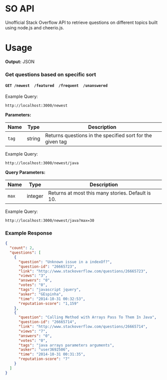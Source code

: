 SO API
====

Unofficial Stack Overflow API to retrieve questions on different topics built using node.js and cheerio.js.


Usage
====

**Output:** JSON

### Get questions based on specific sort

#### `GET /newest  /featured  /frequent  /unanswered`

Example Query:

```
http://localhost:3000/newest
```

**Parameters:**

| Name | Type | Description |
| ---- | ---- | ----------- |
| `tag` | string | Returns questions in the specified sort for the given tag |

Example Query:

```
http://localhost:3000/newest/java
```

**Query Parameters:**

| Name | Type | Description |
| ---- | ---- | ----------- |
| `max` | integer | Returns at most this many stories. Default is 10. |

Example Query:

```
http://localhost:3000/newest/java?max=30
```

### Example Response
```json
{
  "count": 2,
  "questions": [
    {
      "question": "Unknown issue in a indexOf?",
      "question-id": "26665723",
      "link": "http://www.stackoverflow.com/questions/26665723",
      "views": "3",
      "answers": "0",
      "votes": "0",
      "tags": "javascript jquery",
      "asker": "GEspinha",
      "time": "2014-10-31 00:32:53",
      "reputation-score": "1,159"
    },
    {
      "question": "Calling Method with Arrays Pass To Them In Java",
      "question-id": "26665714",
      "link": "http://www.stackoverflow.com/questions/26665714",
      "views": "7",
      "answers": "0",
      "votes": "0",
      "tags": "java arrays parameters arguments",
      "asker": "user3692506",
      "time": "2014-10-31 00:31:35",
      "reputation-score": "7"
    }
  ]
}
```
